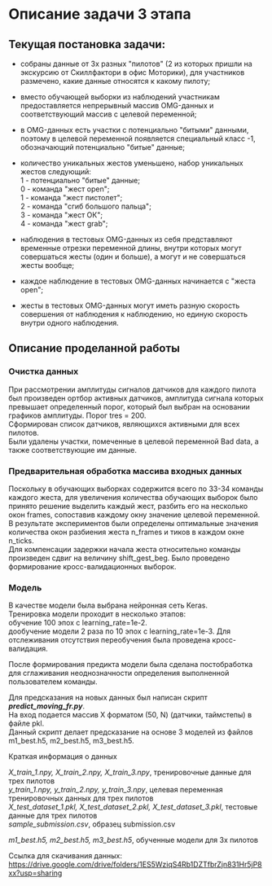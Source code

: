 # Описание задачи 3 этапа

## Текущая постановка задачи:

- собраны данные от 3х разных "пилотов" (2 из которых пришли на экскурсию от Скиллфактори в офис Моторики), для участников размечено, какие данные относятся к какому пилоту;
- вместо обучающей выборки из наблюдений участникам предоставляется непрерывный массив OMG-данных и соответствующий массив с целевой переменной;  
- в OMG-данных есть участки с потенциально "битыми" данными, поэтому в целевой переменной появляется специальный класс -1, обозначающий потенциально "битые" данные;
- количество уникальных жестов уменьшено, набор уникальных жестов следующий:  
1 - потенциально "битые" данные;  
0 - команда "жест open";  
1 - команда "жест пистолет";  
2 - команда "сгиб большого пальца";  
3 - команда "жест ОК";  
4 - команда "жест grab";

- наблюдения в тестовых OMG-данных из себя представляют временные отрезки переменной длины, внутри которых могут совершаться жесты (один и больше), а могут и не совершаться жесты вообще;
- каждое наблюдение в тестовых OMG-данных начинается с "жеста open";
- жесты в тестовых OMG-данных могут иметь разную скорость совершения от наблюдения к наблюдению, но единую скорость внутри одного наблюдения.
## Описание проделанной работы
### Очистка данных  
При рассмотрении амплитуды сигналов датчиков для каждого пилота был произведен ортбор активных датчиков, амплитуда сигнала которых превышает определенный порог, который был выбран на основании графиков амплитуды. Порог tres = 200.  
Сформирован список датчиков, являющихся активными для всех пилотов.  
Были удалены участки, помеченные в целевой переменной Bad data, а также соответствующие им данные.  
### Предварительная обработка массива входных данных  
Поскольку в обучающих выборках содержится всего по 33-34 команды каждого жеста, для увеличения количества обучающих выборок было принято решение выделить каждый жест, разбить его на несколько окон frames, сопоставив каждому окну значение целевой переменной.  
В результате экспериментов были определены оптимальные значения количества окон разбиения жеста n_frames и тиков в каждом окне n_ticks.  
Для компенсации задержки начала жеста относительно команды произведен сдвиг на величину shift_gest_beg.
Было проведено формирование кросс-валидационных выборок.  
### Модель  
В качестве модели была выбрана нейронная сеть Keras.  
Тренировка модели проходит в несколько этапов:  
обучение 100 эпох с learning_rate=1e-2.  
дообучение модели 2 раза по 10 эпох с learning_rate=1e-3.
Для отслеживания отсутствия переобучения была проведена кросс-валидация.

После формирования предикта модели была сделана постобработка для сглаживания неоднозначности определения выполненной пользователем команды. 

Для предсказания на новых данных был написан скрипт ***predict_moving_fr.py***.  
На вход подается массив X форматом (50, N) (датчики, таймстепы) в файле pkl.  
Данный скрипт делает предсказание на основе 3 моделей из файлов m1_best.h5, m2_best.h5, m3_best.h5.

Краткая информация о данных

*X_train_1.npy, X_train_2.npy, X_train_3.npy*, тренировочные данные для трех пилотов  
*y_train_1.npy, y_train_2.npy, y_train_3.npy*, целевая переменная тренировочных данных для трех пилотов  
*X_test_dataset_1.pkl, X_test_dataset_2.pkl, X_test_dataset_3.pkl*, тестовые данные для трех пилотов  
*sample_submission.csv*, образец submission.csv 
 
*m1_best.h5, m2_best.h5, m3_best.h5*, обученные модели для 3х пилотов

Ссылка для скачивания данных:  
https://drive.google.com/drive/folders/1ES5WziqS4Rb1DZTfbrZjn831Hr5jP8xx?usp=sharing